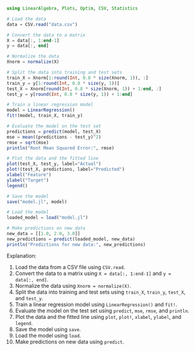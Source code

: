 ```julia
using LinearAlgebra, Plots, Optim, CSV, Statistics

# Load the data
data = CSV.read("data.csv")

# Convert the data to a matrix
X = data[:, 1:end-1]
y = data[:, end]

# Normalize the data
Xnorm = normalize(X)

# Split the data into training and test sets
train_X = Xnorm[1:round(Int, 0.8 * size(Xnorm, 1)), :]
train_y = y[1:round(Int, 0.8 * size(y, 1))]
test_X = Xnorm[round(Int, 0.8 * size(Xnorm, 1)) + 1:end, :]
test_y = y[round(Int, 0.8 * size(y, 1)) + 1:end]

# Train a linear regression model
model = LinearRegression()
fit!(model, train_X, train_y)

# Evaluate the model on the test set
predictions = predict(model, test_X)
mse = mean((predictions - test_y)^2)
rmse = sqrt(mse)
println("Root Mean Squared Error:", rmse)

# Plot the data and the fitted line
plot(test_X, test_y, label="Actual")
plot!(test_X, predictions, label="Predicted")
xlabel("Feature")
ylabel("Target")
legend()

# Save the model
save("model.jl", model)

# Load the model
loaded_model = load("model.jl")

# Make predictions on new data
new_data = [[1.0, 2.0, 3.0]]
new_predictions = predict(loaded_model, new_data)
println("Predictions for new data:", new_predictions)
```

Explanation:

1. Load the data from a CSV file using `CSV.read`.
2. Convert the data to a matrix using `X = data[:, 1:end-1]` and `y = data[:, end]`.
3. Normalize the data using `Xnorm = normalize(X)`.
4. Split the data into training and test sets using `train_X`, `train_y`, `test_X`, and `test_y`.
5. Train a linear regression model using `LinearRegression()` and `fit!`.
6. Evaluate the model on the test set using `predict`, `mse`, `rmse`, and `println`.
7. Plot the data and the fitted line using `plot`, `plot!`, `xlabel`, `ylabel`, and `legend`.
8. Save the model using `save`.
9. Load the model using `load`.
10. Make predictions on new data using `predict`.